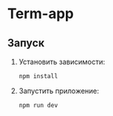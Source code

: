 # Term-app

## Запуск

1. Установить зависимости:

    ```
    npm install
    ```

2. Запустить приложение:

    ```
    npm run dev
    ```

